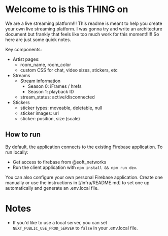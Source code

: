 # Welcome to is this THING on

We are a live streaming platform!!! This readme is meant to help you create your own live streaming platform. I was gonna try and write an architecture document but frankly that feels like too much work for this moment!!!!! So here are just some quick notes.

Key components:

- Artist pages:
  - room_name, room_color
  - custom CSS for chat, video sizes, stickers, etc
- Streams
  - Stream information
    - Season 0: iFrames / hrefs
    - Season 1: playback ID
  - stream_status: active/disconnected
- Stickers
  - sticker types: moveable, deletable, null
  - sticker images: url
  - sticker: position, size (scale)

## How to run

By default, the application connects to the existing Firebase application. To run locally:

- Get access to firebase from @soft_networks
- Run the client application with `npm install && npm run dev`.

You can also configure your own personal Firebase application. Create one manually or use the instructions in [/infra/README.md] to set one up automatically and generate an .env.local file.

# Notes

- If you'd like to use a local server, you can set `NEXT_PUBLIC_USE_PROD_SERVER` to `false` in your .env.local file.
